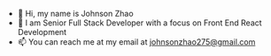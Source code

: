 - 👋 Hi, my name is Johnson Zhao
- 👀 I am Senior Full Stack Developer with a focus on Front End React Development
- 📫 You can reach me at my email at johnsonzhao275@gmail.com

<!---
johnsonzhao275/johnsonzhao275 is a ✨ special ✨ repository because its `README.md` (this file) appears on your GitHub profile.
You can click the Preview link to take a look at your changes.
--->
